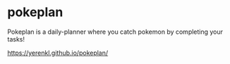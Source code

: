 # pokeplan
Pokeplan is a daily-planner where you catch pokemon by completing your tasks!

https://yerenkl.github.io/pokeplan/

